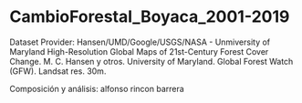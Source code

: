 # CambioForestal_Boyaca_2001-2019
Dataset Provider: Hansen/UMD/Google/USGS/NASA - Unmiversity of Maryland
High-Resolution Global Maps of 21st-Century Forest Cover
Change.  M. C. Hansen y otros.   University of Maryland.
Global Forest Watch (GFW).
Landsat res. 30m.

Composición y análisis: alfonso rincon barrera
